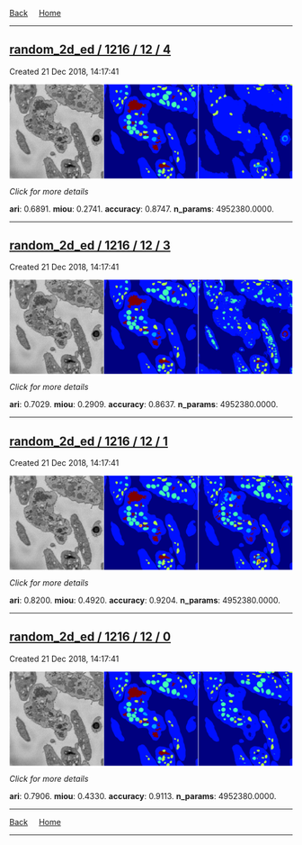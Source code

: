
[Back](..)&nbsp;&nbsp;&nbsp;&nbsp;&nbsp;[Home](https://leapmanlab.github.io/snapshots)

---

<div class="summary"><a href="4"><h2>random_2d_ed / 1216 / 12 / 4</h2></a><p>Created 21 Dec 2018, 14:17:41
</p><a href="4"><img src="4/media/summary.png" align="center"></a><p>
<i>Click for more details</i>
</p></div>

**ari**: 0.6891. **miou**: 0.2741. **accuracy**: 0.8747. **n_params**: 4952380.0000. 

---

<div class="summary"><a href="3"><h2>random_2d_ed / 1216 / 12 / 3</h2></a><p>Created 21 Dec 2018, 14:17:41
</p><a href="3"><img src="3/media/summary.png" align="center"></a><p>
<i>Click for more details</i>
</p></div>

**ari**: 0.7029. **miou**: 0.2909. **accuracy**: 0.8637. **n_params**: 4952380.0000. 

---

<div class="summary"><a href="1"><h2>random_2d_ed / 1216 / 12 / 1</h2></a><p>Created 21 Dec 2018, 14:17:41
</p><a href="1"><img src="1/media/summary.png" align="center"></a><p>
<i>Click for more details</i>
</p></div>

**ari**: 0.8200. **miou**: 0.4920. **accuracy**: 0.9204. **n_params**: 4952380.0000. 

---

<div class="summary"><a href="0"><h2>random_2d_ed / 1216 / 12 / 0</h2></a><p>Created 21 Dec 2018, 14:17:41
</p><a href="0"><img src="0/media/summary.png" align="center"></a><p>
<i>Click for more details</i>
</p></div>

**ari**: 0.7906. **miou**: 0.4330. **accuracy**: 0.9113. **n_params**: 4952380.0000. 

---

[Back](..)&nbsp;&nbsp;&nbsp;&nbsp;&nbsp;[Home](https://leapmanlab.github.io/snapshots)

---
